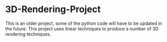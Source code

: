 # 3D-Rendering-Project
This is an older project, some of the python code will have to be updated in the future. This project uses linear techniques to produce a number of 3D rendering techniques.

